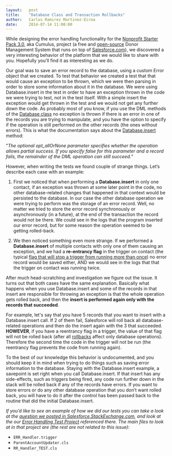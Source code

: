 ```yaml
---
layout:   post
title:    "Database Class and Transaction Rollbacks"
author:   Carlos Ramirez Martinez-Eiroa
date:     2014-07-14 11:00:00
---
```

While designing the error handling functionality for the [Nonprofit Starter Pack 3.0](http://www.salesforcefoundation.org/help/nonprofitstarterpack/), aka Cumulus, project (a free and [open-source](https://github.com/SalesforceFoundation/Cumulus/) Donor Management System that runs on top of [Salesforce.com](https://www.salesforce.com/)), we discovered a very interesting behavior of the platform that we would like to share with you. Hopefully you’ll find it as interesting as we do.

Our goal was to save an error record to the database, using a custom Error object that we created. To test that behavior we created a test that that would cause an exception to be thrown, which we were then parsing in order to store some information about it in the database. We were using Database.insert in the test in order to have an exception thrown in the code we were trying to test, not in the test itself. With a simple insert the exception would get thrown in the test and we would not get any further down the code. As probably most of you know, if you use the DML methods of the [Database class](https://www.salesforce.com/us/developer/docs/apexcode/Content/apex_methods_system_database.htm) no exception is thrown if there is an error in one of the records you are trying to manipulate, and you have the option to specify if the operation is still performed on the other records (the ones without errors). This is what the documentation says about the [Database.insert](https://www.salesforce.com/us/developer/docs/apexcode/Content/apex_methods_system_database.htm#apex_System_Database_insert_2) method:

"_The optional opt_allOrNone parameter specifies whether the operation allows partial success. If you specify false for this parameter and a record fails, the remainder of the DML operation can still succeed._"

However, when writing the tests we found couple of strange things. Let’s describe each case with an example:

1. First we noticed that when performing a **Database.insert** in only one contact, if an exception was thrown at some later point in the code, no other database-related changes that happened in that context would be persisted to the database. In our case the other database operation we were trying to perform was the storage of an error record. Well, no matter we tried to store the error record synchronously or asynchronously (in a future), at the end of the transaction the record would not be there. We could see in the logs that the program inserted our error record, but for some reason the operation seemed to be getting rolled-back.

2. We then noticed something even more strange. If we performed a **Database.insert** of multiple contacts with only one of them causing an exception, and we had a **re-entrancy flag** in the trigger on contact (the typical [flag that will stop a trigger from running more than once](http://developer.force.com/cookbook/recipe/controlling-recursive-triggers)) no error record would be saved either, AND we would see in the logs that that the trigger on contact was running twice.

After much head-scratching and investigation we figure out the issue. It turns out that both cases have the same explanation. Basically what happens when you use Database.insert and some of the records in that insert are responsible for throwing an exception is that the whole operation gets rolled back, and then the **insert is performed again only with the records that succeeded**.

For example, let's say that you have 5 records that you want to insert with a Database.insert call. If 2 of them fail, Salesforce will roll back all database-related operations and then do the insert again with the 3 that succeeded. **HOWEVER**, if you have a reentrancy flag in a trigger, the value of that flag will not be rolled back (after all [rollbacks](https://en.wikipedia.org/wiki/Rollback_(data_management)) affect only database operations). Therefore the second time the code in the trigger will not be run (the reentrancy flag prevents the code from running again).

To the best of our knowledge this behavior is undocumented, and you should keep it in mind when trying to do things such as saving error information to the database. Staying with the Database.insert example, a savepoint is set right when you call Database.insert. If that insert has any side-effects, such as triggers being fired, any code run further down in the stack will be rolled back if any of the records have errors. If you want to store errors or do any other database operation that you don’t want rolled back, you will have to do it after the control has been passed back to the routine that did the initial Database.insert.

_If you’d like to see an example of how we did our tests you can take a look at the [question we posted in Salesforce.StackExchange.com](https://salesforce.stackexchange.com/questions/23462/record-insert-gets-rolled-back-if-reentrancy-flag-exists), and look at the our [Error Handling Test Project](https://github.com/SalesforceFoundation/Error_Handling) referenced there. The main files to look at in that project are (the rest are not related to this issue):_

+ `ERR_Handler.trigger`
+ `ParentAccountUpdater.cls`
+ `RR_Handler_TEST.cls`










